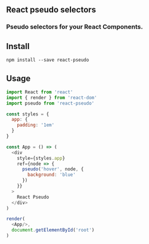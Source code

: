 ## React pseudo selectors

### Pseudo selectors for your React Components.

## Install
```
npm install --save react-pseudo
```

## Usage
```javascript
import React from 'react'
import { render } from 'react-dom'
import pseudo from 'react-pseudo'

const styles = {
  app: {
    padding: '1em'
  }
}

const App = () => (
  <div
    style={styles.app}
    ref={node => {
      pseudo('hover', node, {
        background: 'blue'
      })
    }}
  >
    React Pseudo
  </div>
)

render(
  <App/>,
  document.getElementById('root')
)
```
